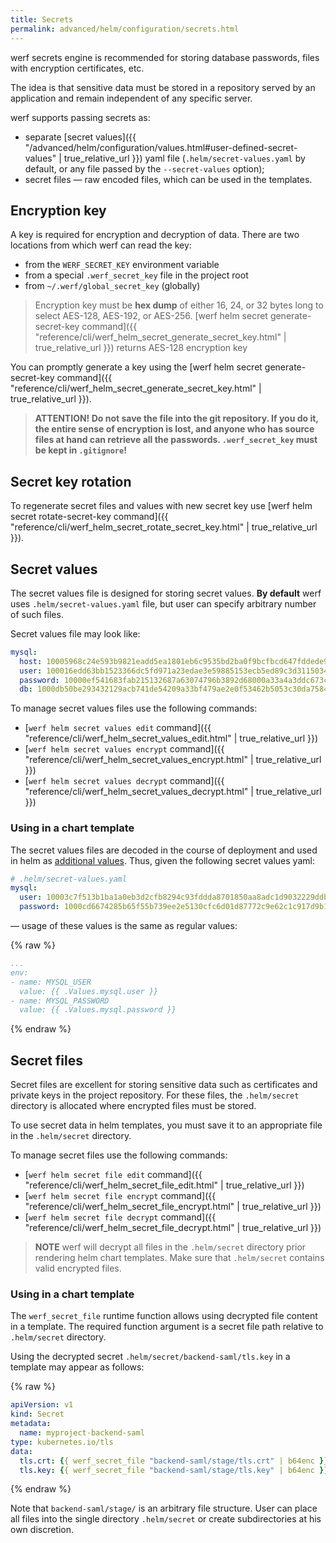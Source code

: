 ```yaml
---
title: Secrets
permalink: advanced/helm/configuration/secrets.html
---
```


werf secrets engine is recommended for storing database passwords, files with encryption certificates, etc.

The idea is that sensitive data must be stored in a repository served by an application and remain independent of any specific server.

werf supports passing secrets as:
 - separate [secret values]({{ "/advanced/helm/configuration/values.html#user-defined-secret-values" | true_relative_url }}) yaml file (`.helm/secret-values.yaml` by default, or any file passed by the `--secret-values` option);
 - secret files — raw encoded files, which can be used in the templates.

## Encryption key

A key is required for encryption and decryption of data. There are two locations from which werf can read the key:
* from the `WERF_SECRET_KEY` environment variable
* from a special `.werf_secret_key` file in the project root
* from `~/.werf/global_secret_key` (globally)

> Encryption key must be **hex dump** of either 16, 24, or 32 bytes long to select AES-128, AES-192, or AES-256. [werf helm secret generate-secret-key command]({{ "reference/cli/werf_helm_secret_generate_secret_key.html" | true_relative_url }}) returns AES-128 encryption key

You can promptly generate a key using the [werf helm secret generate-secret-key command]({{ "reference/cli/werf_helm_secret_generate_secret_key.html" | true_relative_url }}).

> **ATTENTION! Do not save the file into the git repository. If you do it, the entire sense of encryption is lost, and anyone who has source files at hand can retrieve all the passwords. `.werf_secret_key` must be kept in `.gitignore`!**

## Secret key rotation

To regenerate secret files and values with new secret key use [werf helm secret rotate-secret-key command]({{ "reference/cli/werf_helm_secret_rotate_secret_key.html" | true_relative_url }}).

## Secret values

The secret values file is designed for storing secret values. **By default** werf uses `.helm/secret-values.yaml` file, but user can specify arbitrary number of such files.

Secret values file may look like:
```yaml
mysql:
  host: 10005968c24e593b9821eadd5ea1801eb6c9535bd2ba0f9bcfbcd647fddede9da0bf6e13de83eb80ebe3cad4
  user: 100016edd63bb1523366dc5fd971a23edae3e59885153ecb5ed89c3d31150349a4ff786760c886e5c0293990
  password: 10000ef541683fab215132687a63074796b3892d68000a33a4a3ddc673c3f4de81990ca654fca0130f17
  db: 1000db50be293432129acb741de54209a33bf479ae2e0f53462b5053c30da7584e31a589f5206cfa4a8e249d20
```

To manage secret values files use the following commands:
- [`werf helm secret values edit` command]({{ "reference/cli/werf_helm_secret_values_edit.html" | true_relative_url }})
- [`werf helm secret values encrypt` command]({{ "reference/cli/werf_helm_secret_values_encrypt.html" | true_relative_url }})
- [`werf helm secret values decrypt` command]({{ "reference/cli/werf_helm_secret_values_decrypt.html" | true_relative_url }})

### Using in a chart template

The secret values files are decoded in the course of deployment and used in helm as [additional values](https://helm.sh/docs/chart_template_guide/values_files/). Thus, given the following secret values yaml:

```yaml
# .helm/secret-values.yaml
mysql:
  user: 10003c7f513b1ba1a0eb3d2cfb8294c93fddda8701850aa8adc1d9032229ddb4fd3b
  password: 1000cd6674285b65f55b739ee2e5130cfc6d01d87772c9e62c1c917d9b10194f14ef
```

— usage of these values is the same as regular values:

{% raw %}
```yaml
...
env:
- name: MYSQL_USER
  value: {{ .Values.mysql.user }}
- name: MYSQL_PASSWORD
  value: {{ .Values.mysql.password }}
```
{% endraw %}

## Secret files

Secret files are excellent for storing sensitive data such as certificates and private keys in the project repository. For these files, the `.helm/secret` directory is allocated where encrypted files must be stored.

To use secret data in helm templates, you must save it to an appropriate file in the `.helm/secret` directory.

To manage secret files use the following commands:
 - [`werf helm secret file edit` command]({{ "reference/cli/werf_helm_secret_file_edit.html" | true_relative_url }})
 - [`werf helm secret file encrypt` command]({{ "reference/cli/werf_helm_secret_file_encrypt.html" | true_relative_url }})
 - [`werf helm secret file decrypt` command]({{ "reference/cli/werf_helm_secret_file_decrypt.html" | true_relative_url }})

> **NOTE** werf will decrypt all files in the `.helm/secret` directory prior rendering helm chart templates. Make sure that `.helm/secret` contains valid encrypted files.

### Using in a chart template

<!-- Move to reference -->

The `werf_secret_file` runtime function allows using decrypted file content in a template. The required function argument is a secret file path relative to `.helm/secret` directory.

Using the decrypted secret `.helm/secret/backend-saml/tls.key` in a template may appear as follows:

{% raw %}
```yaml
apiVersion: v1
kind: Secret
metadata:
  name: myproject-backend-saml
type: kubernetes.io/tls
data:
  tls.crt: {{ werf_secret_file "backend-saml/stage/tls.crt" | b64enc }}
  tls.key: {{ werf_secret_file "backend-saml/stage/tls.key" | b64enc }}
```
{% endraw %}

Note that `backend-saml/stage/` is an arbitrary file structure. User can place all files into the single directory `.helm/secret` or create subdirectories at his own discretion.
